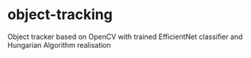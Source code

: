 # object-tracking
Object tracker based on OpenCV with trained EfficientNet classifier and Hungarian Algorithm realisation
